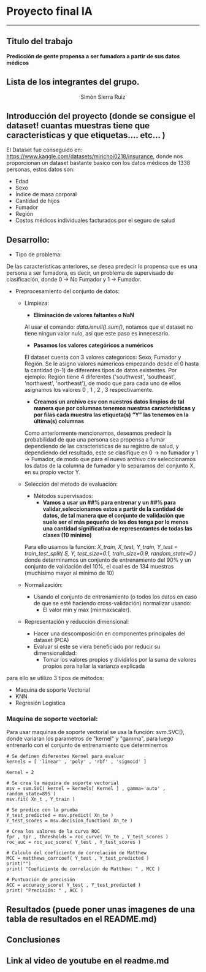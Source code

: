 # Proyecto final IA
***

## Titulo del trabajo

**Predicción de gente propensa a ser fumadora a partir de sus datos médicos**

## Lista de los integrantes del grupo.

<p align = "center">
Simón Sierra Ruiz
</p>

## Introducción del proyecto (donde se consigue el dataset! cuantas muestras tiene que caracteristicas y que etiquetas.... etc... )

El Dataset fue conseguido en: https://www.kaggle.com/datasets/mirichoi0218/insurance, donde nos proporcionan un dataset bastante basico con los datos médicos de 1338 personas, estos datos son: 

  * Edad
  * Sexo
  * Índice de masa corporal
  * Cantidad de hijos
  * Fumador
  * Región
  * Costos médicos individuales facturados por el seguro de salud

## Desarrollo:

 * Tipo de problema:

De las caracteristicas anteriores, se desea predecir lo propensa que es una persona a ser fumadora, es decir, un problema de supervisado de clasificación, donde 0 -> No Fumador y 1 -> Fumador.

 * Preprocesamiento del conjunto de datos:
   * Limpieza:
     
     - **Eliminación de valores faltantes o NaN**

      Al usar el comando: *data.isnull().sum()*, notamos que el dataset no tiene ningun valor nulo, así que este paso es innecesario.

     - **Pasamos los valores categóricos a numéricos**

      El dataset cuenta con 3 valores categoricos: Sexo, Fumador y Región. Se le asigno valores númericos empezando desde el 0 hasta la cantidad (n-1) de diferentes tipos de datos existentes. Por ejemplo: Región tiene 4 diferentes ('southwest', 'southeast', 'northwest', 'northeast'), de modo que para cada uno de ellos asignamos los valores 0 , 1 , 2 , 3 respectivamente.

     - **Creamos un archivo csv con nuestros datos limpios de tal manera que por columnas tenemos nuestras características y por filas cada muestra las etiqueta(s) “Y" las tenemos en la última(s) columnas**

      Como anteriormente mencionamos, deseamos predecir la probabilidad de que una persona sea propensa a fumar dependiendo de las caracteristicas de su registro de salud, y dependiendo del resultado, este se clasifique en 0 -> no fumador y 1 -> Fumador, de modo que para el nuevo archivo csv seleccionamos los datos de la columna de fumador y lo separamos del conjunto X, en su propio vector Y.

   * Selección del metodo de evaluación:

     - Métodos supervisados:
       - **Vamos a usar un ##% para entrenar y un ##% para validar,seleccionamos estos a partir de la cantidad de datos, de tal manera que el conjunto de validación que suele ser el más pequeño de los dos tenga por lo menos una cantidad significativa de representantes de todas las clases (10 mínimo)**

      Para ello usamos la función: *X_train, X_test, Y_train, Y_test = train_test_split( S, Y, test_size=0.1, train_size=0.9, random_state=0 )* donde determinamos un conjunto de entrenamiento del 90% y un conjunto de validación del 10%, el cual es de 134 muestras (muchisimo mayor al mínimo de 10)

   * Normalización:

     - Usando el conjunto de entrenamiento (o todos los datos en caso de que se esté haciendo cross-validación) normalizar usando:
       - El valor min y max (minmaxscaler).

   * Representación y reducción dimensional:

     - Hacer una descomposición en componentes principales del dataset (PCA)
     - Evaluar si este se viera beneficiado por reducir su dimensionalidad:
       - Tomar los valores propios y dividirlos por la suma de valores propios para hallar la varianza explicada





para ello se utilizo 3 tipos de métodos:

  * Maquina de soporte Vectorial
  * KNN
  * Regresión Logistica

### Maquina de soporte vectorial:

Para usar maquinas de soporte vectorial se usa la función: svm.SVC(), donde variaran los parametros de "kernel" y "gamma", para luego entrenarlo con el conjunto de entrenamiento que determinemos

    # Se definen diferentes Kernel para evaluar
    kernels = [ 'linear' , 'poly' , 'rbf' , 'sigmoid' ]

    Kernel = 2

    # Se crea la maquina de soporte vectorial
    msv = svm.SVC( kernel = kernels[ Kernel ] , gamma='auto' , random_state=895 )
    msv.fit( Xn_t , Y_train )

    # Se predice con la prueba
    Y_test_predicted = msv.predict( Xn_te )
    Y_test_scores = msv.decision_function( Xn_te )

    # Crea los valores de la curva ROC
    fpr , tpr , thresholds = roc_curve( Yn_te , Y_test_scores )
    roc_auc = roc_auc_score( Y_test , Y_test_scores )

    # Calculo del coeficiente de correlación de Matthew
    MCC = matthews_corrcoef( Y_test , Y_test_predicted )
    print("")
    print( "Coeficiente de correlación de Matthew: " , MCC )

    # Puntuación de precisión
    ACC = accuracy_score( Y_test , Y_test_predicted )
    print( "Precisión: " , ACC )

## Resultados (puede poner unas imagenes de una tabla de resultados en el README.md)

## Conclusiones

## Link al video de youtube en el readme.md
